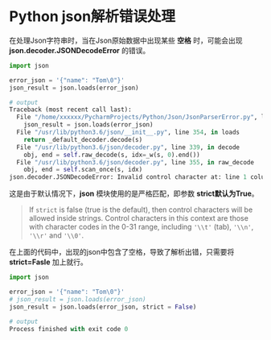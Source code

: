 # Python json解析错误处理

在处理Json字符串时，当在Json原始数据中出现某些 **空格** 时，可能会出现 **json.decoder.JSONDecodeError** 的错误。

```python
import json

error_json = '{"name": "Tom\0"}'
json_result = json.loads(error_json)

# output
Traceback (most recent call last):
  File "/home/xxxxxx/PycharmProjects/Python/Json/JsonParserError.py", line 9, in <module>
    json_result = json.loads(error_json)
  File "/usr/lib/python3.6/json/__init__.py", line 354, in loads
    return _default_decoder.decode(s)
  File "/usr/lib/python3.6/json/decoder.py", line 339, in decode
    obj, end = self.raw_decode(s, idx=_w(s, 0).end())
  File "/usr/lib/python3.6/json/decoder.py", line 355, in raw_decode
    obj, end = self.scan_once(s, idx)
json.decoder.JSONDecodeError: Invalid control character at: line 1 column 14 (char 13)

```

这是由于默认情况下，**json** 模块使用的是严格匹配，即参数 **strict默认为True**。

> If ``strict`` is false (true is the default), then control
> characters will be allowed inside strings.  Control characters in
> this context are those with character codes in the 0-31 range,
> including ``'\\t'`` (tab), ``'\\n'``, ``'\\r'`` and ``'\\0'``.

在上面的代码中，出现的json中包含了空格，导致了解析出错，只需要将 **strict=Fasle** 加上就行。

```python
import json

error_json = '{"name": "Tom\0"}'
# json_result = json.loads(error_json)
json_result = json.loads(error_json, strict = False)

# output
Process finished with exit code 0
```